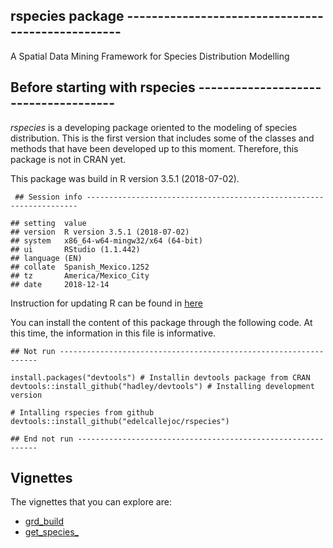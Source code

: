 rspecies package --------------------------------------------------
-------------------------------------------------------------------

A Spatial Data Mining Framework for Species Distribution Modelling

Before starting with rspecies -------------------------------------
-------------------------------------------------------------------

*rspecies* is a developing package oriented to the modeling of species
distribution. This is the first version that includes some of the
classes and methods that have been developed up to this moment.
Therefore, this package is not in CRAN yet.

This package was build in R version 3.5.1 (2018-07-02).

     ## Session info --------------------------------------------------------------------
     
    ## setting  value                       
    ## version  R version 3.5.1 (2018-07-02)
    ## system   x86_64-w64-mingw32/x64 (64-bit)             
    ## ui       RStudio (1.1.442)           
    ## language (EN)                        
    ## collate  Spanish_Mexico.1252         
    ## tz       America/Mexico_City         
    ## date     2018-12-14                  

Instruction for updating R can be found in
[here](https://www.r-statistics.com/2013/03/updating-r-from-r-on-windows-using-the-installr-package/)

You can install the content of this package through the following code.
At this time, the information in this file is informative.

    ## Not run -----------------------------------------------------------------

    install.packages("devtools") # Installin devtools package from CRAN
    devtools::install_github("hadley/devtools") # Installing development version

    # Intalling rspecies from github
    devtools::install_github("edelcallejoc/rspecies")

    ## End not run -------------------------------------------------------------

Vignettes
---------

The vignettes that you can explore are:

-   [grd\_build](https://github.com/edelcallejoc/rspecies/blob/master/vignettes/grd_build-vignette.md)
-   [get\_species\_](https://github.com/edelcallejoc/rspecies/blob/master/vignettes/get_species-vignette.md)
